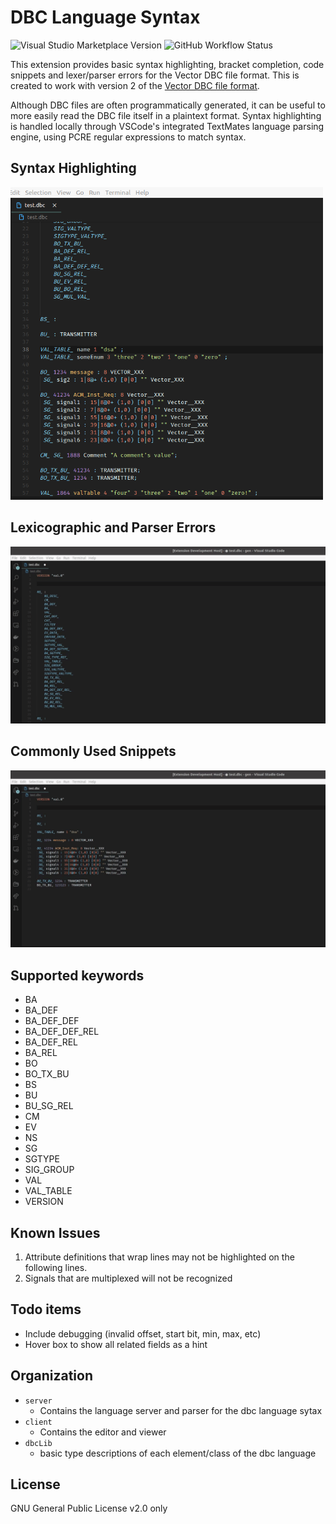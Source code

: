 # DBC Language Syntax

![Visual Studio Marketplace Version](https://img.shields.io/visual-studio-marketplace/v/lharri73.dbc?style=flat-square)
![GitHub Workflow Status](https://img.shields.io/github/workflow/status/lharri73/DBC-Language-Syntax/DBC%20language%20CI?style=flat-square)

This extension provides basic syntax highlighting, bracket completion, code snippets 
and lexer/parser errors for the Vector DBC file format. 
This is created to work with version 2 of the [Vector DBC file format](https://bitbucket.org/tobylorenz/vector_dbc/src/master/).

Although DBC files are often programmatically generated, it can be useful to
more easily read the DBC file itself in a plaintext format. 
Syntax highlighting is handled locally through VSCode's 
integrated TextMates language parsing engine, using PCRE regular 
expressions to match syntax. 

## Syntax Highlighting
<img src="res/syntax.png" width="500">

## Lexicographic and Parser Errors
<img src="res/errors.gif" width="800">

## Commonly Used Snippets
<img src="res/snippets.gif" width="800">

## Supported keywords
- BA
- BA_DEF
- BA_DEF_DEF
- BA_DEF_DEF_REL
- BA_DEF_REL
- BA_REL
- BO
- BO_TX_BU
- BS
- BU
- BU_SG_REL
- CM
- EV
- NS
- SG
- SGTYPE
- SIG_GROUP
- VAL
- VAL_TABLE
- VERSION
## Known Issues
1. Attribute definitions that wrap lines may not be highlighted on the following
   lines. 
1. Signals that are multiplexed will not be recognized

## Todo items
- Include debugging (invalid offset, start bit, min, max, etc)
- Hover box to show all related fields as a hint

## Organization
- `server`
  - Contains the language server and parser for the dbc language sytax
- `client`
  - Contains the editor and viewer
- `dbcLib`
  - basic type descriptions of each element/class of the dbc language

## License
GNU General Public License v2.0 only

